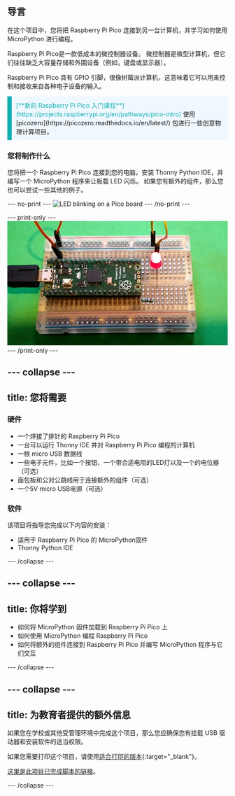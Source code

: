 ## 导言

在这个项目中，您将把 Raspberry Pi Pico 连接到另一台计算机，并学习如何使用 MicroPython 进行编程。

Raspberry Pi Pico是一款低成本的微控制器设备。 微控制器是微型计算机，但它们往往缺乏大容量存储和外围设备（例如，键盘或显示器）。

Raspberry Pi Pico 具有 GPIO 引脚，很像树莓派计算机，这意味着它可以用来控制和接收来自各种电子设备的输入。

<p style="border-left: solid; border-width:10px; border-color: #0faeb0; background-color: aliceblue; padding: 10px;">
<span style="color: #0faeb0">[**新的 Raspberry Pi Pico 入门课程**](https://projects.raspberrypi.org/en/pathways/pico-intro)</span> 使用 [picozero](https://picozero.readthedocs.io/en/latest/) 包进行一些创意物理计算项目。
</p>

### 您将制作什么

您将把一个 Raspberry Pi Pico 连接到您的电脑，安装 Thonny Python IDE，并编写一个 MicroPython 程序来让板载 LED 闪烁。 如果您有额外的组件，那么您也可以尝试一些其他的例子。

\--- no-print ---
![LED blinking on a Pico board](images/showcase.gif)
\--- /no-print ---

\--- print-only ---
![LED in the on position on a Pico board](images/showcase.png)
\--- /print-only ---

## --- collapse ---

## title: 您将需要

### 硬件

- 一个焊接了排针的 Raspberry Pi Pico
- 一台可以运行 Thonny IDE 并对 Raspberry Pi Pico 编程的计算机
- 一根 micro USB 数据线
- 一些电子元件，比如一个按钮、一个带合适电阻的LED灯以及一个的电位器（可选）
- 面包板和公对公跳线用于连接额外的组件（可选）
- 一个5V micro USB电源（可选）

### 软件

该项目将指导您完成以下内容的安装：

- 适用于 Raspberry Pi Pico 的 MicroPython固件
- Thonny Python IDE

\--- /collapse ---

## --- collapse ---

## title: 你将学到

- 如何将 MicroPython 固件加载到 Raspberry Pi Pico 上
- 如何使用 MicroPython 编程 Raspberry Pi Pico
- 如何将额外的组件连接到 Raspberry Pi Pico 并编写 MicroPython 程序与它们交互

\--- /collapse ---

## --- collapse ---

## title: 为教育者提供的额外信息

如果您在学校或其他受管理环境中完成这个项目，那么您应确保您有挂载 USB 驱动器和安装软件的适当权限。

如果您需要打印这个项目，请使用[适合打印的版本](https://projects.raspberrypi.org/en/projects/getting-started-with-the-pico/print){:target="_blank"}。

[这里是此项目已完成脚本的链接](https://rpf.io/p/en/getting-started-with-the-pico-get)。

\--- /collapse ---
